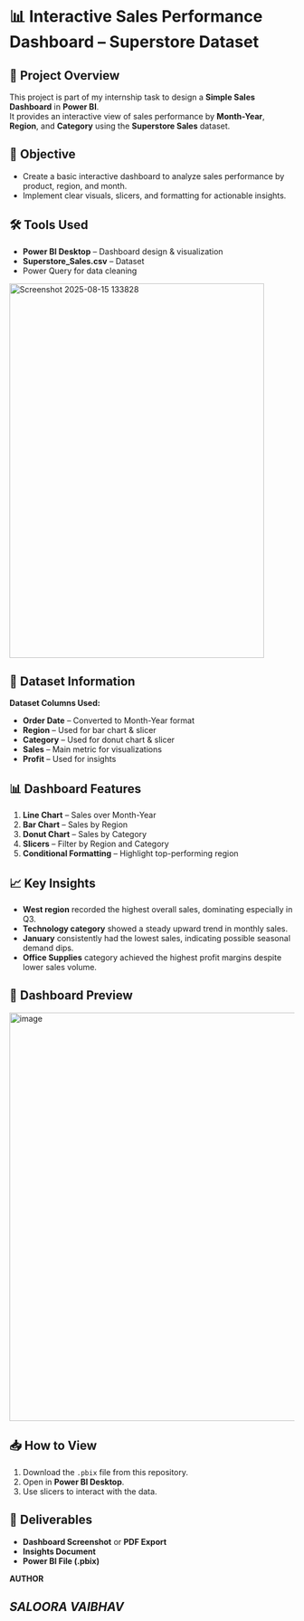 # 📊 Interactive Sales Performance Dashboard – Superstore Dataset

## 📌 Project Overview
This project is part of my internship task to design a **Simple Sales Dashboard** in **Power BI**.  
It provides an interactive view of sales performance by **Month-Year**, **Region**, and **Category** using the **Superstore Sales** dataset.

## 🎯 Objective
- Create a basic interactive dashboard to analyze sales performance by product, region, and month.
- Implement clear visuals, slicers, and formatting for actionable insights.

## 🛠 Tools Used
- **Power BI Desktop** – Dashboard design & visualization
- **Superstore_Sales.csv** – Dataset
- Power Query for data cleaning
<img width="450" height="662" alt="Screenshot 2025-08-15 133828" src="https://github.com/user-attachments/assets/6ff8b4da-99be-44a6-8515-81e6bd76ccba" />

## 📂 Dataset Information
**Dataset Columns Used:**
- **Order Date** – Converted to Month-Year format
- **Region** – Used for bar chart & slicer
- **Category** – Used for donut chart & slicer
- **Sales** – Main metric for visualizations
- **Profit** – Used for insights

## 📊 Dashboard Features
1. **Line Chart** – Sales over Month-Year
2. **Bar Chart** – Sales by Region
3. **Donut Chart** – Sales by Category
4. **Slicers** – Filter by Region and Category
5. **Conditional Formatting** – Highlight top-performing region

## 📈 Key Insights
- **West region** recorded the highest overall sales, dominating especially in Q3.
- **Technology category** showed a steady upward trend in monthly sales.
- **January** consistently had the lowest sales, indicating possible seasonal demand dips.
- **Office Supplies** category achieved the highest profit margins despite lower sales volume.

## 📸 Dashboard Preview
<img width="1277" height="722" alt="image" src="https://github.com/user-attachments/assets/e9f189e9-cf43-4c9f-a561-837f357add8b" />



## 📥 How to View
1. Download the `.pbix` file from this repository.
2. Open in **Power BI Desktop**.
3. Use slicers to interact with the data.

## 📄 Deliverables
- **Dashboard Screenshot** or **PDF Export**
- **Insights Document**
- **Power BI File (.pbix)**

**AUTHOR**

***SALOORA VAIBHAV***
---
